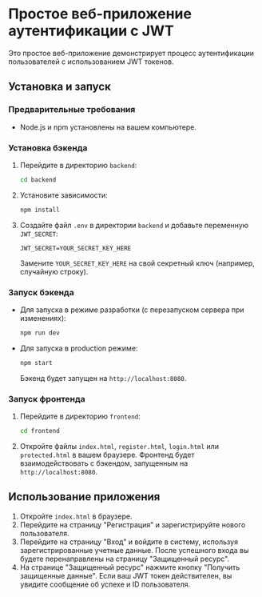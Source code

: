 # Простое веб-приложение аутентификации с JWT

Это простое веб-приложение демонстрирует процесс аутентификации пользователей с использованием JWT токенов.

## Установка и запуск

### Предварительные требования

*   Node.js и npm установлены на вашем компьютере.

### Установка бэкенда

1.  Перейдите в директорию `backend`:
    ```bash
    cd backend
    ```
2.  Установите зависимости:
    ```bash
    npm install
    ```
3.  Создайте файл `.env` в директории `backend` и добавьте переменную `JWT_SECRET`:
    ```
    JWT_SECRET=YOUR_SECRET_KEY_HERE
    ```
    Замените `YOUR_SECRET_KEY_HERE` на свой секретный ключ (например, случайную строку).

### Запуск бэкенда

*   Для запуска в режиме разработки (с перезапуском сервера при изменениях):
    ```bash
    npm run dev
    ```
*   Для запуска в production режиме:
    ```bash
    npm start
    ```
    Бэкенд будет запущен на `http://localhost:8080`.

### Запуск фронтенда

1.  Перейдите в директорию `frontend`:
    ```bash
    cd frontend
    ```
2.  Откройте файлы `index.html`, `register.html`, `login.html` или `protected.html` в вашем браузере. Фронтенд будет взаимодействовать с бэкендом, запущенным на `http://localhost:8080`.

## Использование приложения

1.  Откройте `index.html` в браузере.
2.  Перейдите на страницу "Регистрация" и зарегистрируйте нового пользователя.
3.  Перейдите на страницу "Вход" и войдите в систему, используя зарегистрированные учетные данные. После успешного входа вы будете перенаправлены на страницу "Защищенный ресурс".
4.  На странице "Защищенный ресурс" нажмите кнопку "Получить защищенные данные". Если ваш JWT токен действителен, вы увидите сообщение об успехе и ID пользователя.
